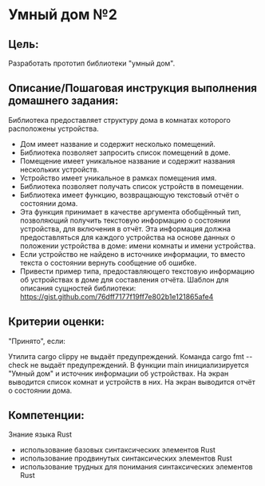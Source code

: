 # Умный дом №2

## Цель:
Разработать прототип библиотеки "умный дом".


## Описание/Пошаговая инструкция выполнения домашнего задания:
Библиотека предоставляет структуру дома в комнатах которого расположены устройства.

- Дом имеет название и содержит несколько помещений.
- Библиотека позволяет запросить список помещений в доме.
- Помещение имеет уникальное название и содержит названия нескольких устройств.
- Устройство имеет уникальное в рамках помещения имя.
- Библиотека позволяет получать список устройств в помещении.
- Библиотека имеет функцию, возвращающую текстовый отчёт о состоянии дома.
- Эта функция принимает в качестве аргумента обобщённый тип, позволяющий получить текстовую информацию
о состоянии устройства, для включения в отчёт. Эта информация должна предоставляться
для каждого устройства на основе данных о положении устройства в доме: имени комнаты и имени устройства.
- Если устройство не найдено в источнике информации, то вместо текста о состоянии вернуть сообщение об ошибке.
- Привести пример типа, предоставляющего текстовую информацию об устройствах в доме для составления отчёта.
Шаблон для описания сущностей библиотеки:
https://gist.github.com/76dff7177f19ff7e802b1e121865afe4


## Критерии оценки:
"Принято", если:

Утилита cargo clippy не выдаёт предупреждений.
Команда cargo fmt --check не выдаёт предупреждений.
В функции main инициализируется "Умный дом" и источник информации об устройствах.
На экран выводится список комнат и устройств в них.
На экран выводится отчёт о состоянии дома.

## Компетенции:
Знание языка Rust
- использование базовых синтаксических элементов Rust
- использование продвинутых синтаксических элементов Rust
- использование трудных для понимания синтаксических элементов Rust